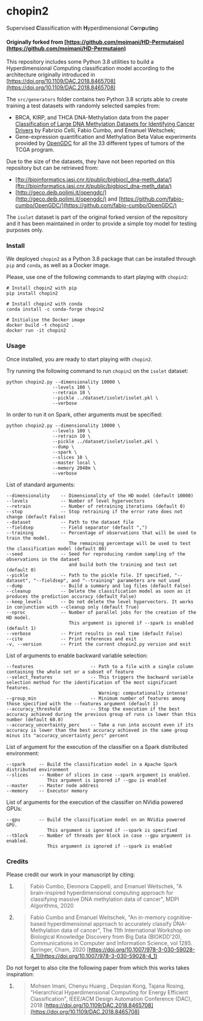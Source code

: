 # chopin2
Supervised **C**lassification with **H**yperdimensional C**o**m**p**ut**in**g
#### Originally forked from [https://github.com/moimani/HD-Permutaion](https://github.com/moimani/HD-Permutaion)

This repository includes some Python 3.8 utilities to build a Hyperdimensional Computing classification model according to the architecture
originally introduced in [https://doi.org/10.1109/DAC.2018.8465708](https://doi.org/10.1109/DAC.2018.8465708)

The `src/generators` folder contains two Python 3.8 scripts able to create training a test datasets with randomly selected samples from:
- BRCA, KIRP, and THCA DNA-Methylation data from the paper [Classification of Large DNA Methylation Datasets for Identifying Cancer Drivers](https://doi.org/10.1016/j.bdr.2018.02.005) by Fabrizio Celli, Fabio Cumbo, and Emanuel Weitschek;
- Gene-expression quantification and Methylation Beta Value experiments provided by [OpenGDC](https://github.com/fabio-cumbo/OpenGDC/) for all the 33 different types of tumors of the TCGA program.

Due to the size of the datasets, they have not been reported on this repository but can be retrieved from: 
- [ftp://bioinformatics.iasi.cnr.it/public/bigbiocl_dna-meth_data/](ftp://bioinformatics.iasi.cnr.it/public/bigbiocl_dna-meth_data/)
- [http://geco.deib.polimi.it/opengdc/](http://geco.deib.polimi.it/opengdc/) and [https://github.com/fabio-cumbo/OpenGDC/](https://github.com/fabio-cumbo/OpenGDC/)

The `isolet` dataset is part of the original forked version of the repository and it has been maintained in order to provide a simple 
toy model for testing purposes only.

### Install

We deployed `chopin2` as a Python 3.8 package that can be installed through `pip` and `conda`, as well as a Docker image.

Please, use one of the following commands to start playing with `chopin2`:

```
# Install chopin2 with pip
pip install chopin2

# Install chopin2 with conda
conda install -c conda-forge chopin2

# Initialise the Docker image
docker build -t chopin2 .
docker run -it chopin2
```

### Usage

Once installed, you are ready to start playing with `chopin2`.

Try running the following command to run `chopin2` on the `isolet` dataset:
```
python chopin2.py --dimensionality 10000 \
                 --levels 100 \
                 --retrain 10 \
                 --pickle ../dataset/isolet/isolet.pkl \
                 --verbose
```

In order to run it on Spark, other arguments must be specified:
```
python chopin2.py --dimensionality 10000 \
                 --levels 100 \
                 --retrain 10 \
                 --pickle ../dataset/isolet/isolet.pkl \
                 --dump \
                 --spark \
                 --slices 10 \
                 --master local \
                 --memory 2048m \
                 --verbose
```

List of standard arguments:
```
--dimensionality    -- Dimensionality of the HD model (default 10000)
--levels            -- Number of level hypervectors
--retrain           -- Number of retraining iterations (default 0)
--stop              -- Stop retraining if the error rate does not change (default False)
--dataset           -- Path to the dataset file
--fieldsep          -- Field separator (default ",")
--training          -- Percentage of observations that will be used to train the model. 
                       The remaining percentage will be used to test the classification model (default 80)
--seed              -- Seed for reproducing random sampling of the observations in the dataset 
                       and build both the training and test set (default 0)
--pickle            -- Path to the pickle file. If specified, "--dataset", "--fieldsep", and "--training" parameters are not used
--dump              -- Build a summary and log files (default False)
--cleanup           -- Delete the classification model as soon as it produces the prediction accuracy (default False)
--keep_levels       -- Do not delete the level hypervectors. It works in conjunction with --cleanup only (default True)
--nproc             -- Number of parallel jobs for the creation of the HD model.
                       This argument is ignored if --spark is enabled (default 1)
--verbose           -- Print results in real time (default False)
--cite              -- Print references and exit
-v, --version       -- Print the current chopin2.py version and exit
```

List of arguments to enable backward variable selection:
```
--features                     -- Path to a file with a single column containing the whole set or a subset of feature
--select_features              -- This triggers the backward variable selection method for the identification of the most significant features.
                                  Warning: computationally intense!
--group_min                    -- Minimum number of features among those specified with the --features argument (default 1)
--accuracy_threshold           -- Stop the execution if the best accuracy achieved during the previous group of runs is lower than this number (default 60.0)
--accuracy_uncertainty_perc    -- Take a run into account even if its accuracy is lower than the best accuracy achieved in the same group minus its "accuracy_uncertainty_perc" percent
```

List of argument for the execution of the classifier on a Spark distributed environment:
```
--spark     -- Build the classification model in a Apache Spark distributed environment
--slices    -- Number of slices in case --spark argument is enabled. 
               This argument is ignored if --gpu is enabled
--master    -- Master node address
--memory    -- Executor memory
```

List of arguments for the execution of the classifier on NVidia powered GPUs:
```
--gpu       -- Build the classification model on an NVidia powered GPU. 
               This argument is ignored if --spark is specified
--tblock    -- Number of threads per block in case --gpu argument is enabled. 
               This argument is ignored if --spark is enabled
```

### Credits

Please credit our work in your manuscript by citing:

1. > Fabio Cumbo, Eleonora Cappelli, and Emanuel Weitschek, "A brain-inspired hyperdimensional computing approach for classifying massive DNA methylation data of cancer", MDPI Algorithms, 2020

2. > Fabio Cumbo and Emanuel Weitschek, "An in-memory cognitive-based hyperdimensional approach to accurately classify DNA-Methylation data of cancer", The 11th International Workshop on Biological Knowledge Discovery from Big Data (BIOKDD'20), Communications in Computer and Information Science, vol 1285. Springer, Cham, 2020 [https://doi.org/10.1007/978-3-030-59028-4_1](https://doi.org/10.1007/978-3-030-59028-4_1)

Do not forget to also cite the following paper from which this works takes inspiration:

1. > Mohsen Imani, Chenyu Huang , Dequian Kong, Tajana Rosing, "Hierarchical Hyperdimensional Computing for Energy Efficient Classification", IEEE/ACM Design Automation Conference (DAC), 2018 [https://doi.org/10.1109/DAC.2018.8465708](https://doi.org/10.1109/DAC.2018.8465708)
